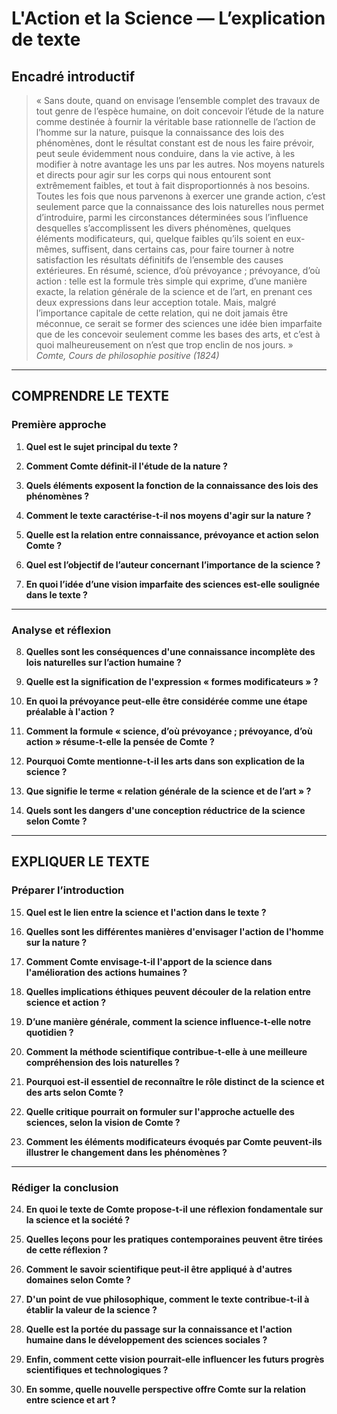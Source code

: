 # L'Action et la Science — L’explication de texte

## Encadré introductif
> « Sans doute, quand on envisage l’ensemble complet des travaux de tout genre de l’espèce humaine, on doit concevoir l’étude de la nature comme destinée à fournir la véritable base rationnelle de l’action de l’homme sur la nature, puisque la connaissance des lois des phénomènes, dont le résultat constant est de nous les faire prévoir, peut seule évidemment nous conduire, dans la vie active, à les modifier à notre avantage les uns par les autres. Nos moyens naturels et directs pour agir sur les corps qui nous entourent sont extrêmement faibles, et tout à fait disproportionnés à nos besoins. Toutes les fois que nous parvenons à exercer une grande action, c’est seulement parce que la connaissance des lois naturelles nous permet d’introduire, parmi les circonstances déterminées sous l’influence desquelles s’accomplissent les divers phénomènes, quelques éléments modificateurs, qui, quelque faibles qu’ils soient en eux-mêmes, suffisent, dans certains cas, pour faire tourner à notre satisfaction les résultats définitifs de l’ensemble des causes extérieures. En résumé, science, d’où prévoyance ; prévoyance, d’où action : telle est la formule très simple qui exprime, d’une manière exacte, la relation générale de la science et de l’art, en prenant ces deux expressions dans leur acception totale. Mais, malgré l’importance capitale de cette relation, qui ne doit jamais être méconnue, ce serait se former des sciences une idée bien imparfaite que de les concevoir seulement comme les bases des arts, et c’est à quoi malheureusement on n’est que trop enclin de nos jours. »  
> *Comte, Cours de philosophie positive (1824)*

---

## COMPRENDRE LE TEXTE

### Première approche

1. **Quel est le sujet principal du texte ?**

2. **Comment Comte définit-il l'étude de la nature ?**

3. **Quels éléments exposent la fonction de la connaissance des lois des phénomènes ?**

4. **Comment le texte caractérise-t-il nos moyens d'agir sur la nature ?**

5. **Quelle est la relation entre connaissance, prévoyance et action selon Comte ?**

6. **Quel est l’objectif de l’auteur concernant l’importance de la science ?**

7. **En quoi l’idée d’une vision imparfaite des sciences est-elle soulignée dans le texte ?**

---

### Analyse et réflexion

8. **Quelles sont les conséquences d'une connaissance incomplète des lois naturelles sur l’action humaine ?** 

9. **Quelle est la signification de l'expression « formes modificateurs » ?**

10. **En quoi la prévoyance peut-elle être considérée comme une étape préalable à l'action ?**

11. **Comment la formule « science, d’où prévoyance ; prévoyance, d’où action » résume-t-elle la pensée de Comte ?**

12. **Pourquoi Comte mentionne-t-il les arts dans son explication de la science ?**

13. **Que signifie le terme « relation générale de la science et de l’art » ?**

14. **Quels sont les dangers d'une conception réductrice de la science selon Comte ?**

---

## EXPLIQUER LE TEXTE

### Préparer l’introduction

15. **Quel est le lien entre la science et l'action dans le texte ?**

16. **Quelles sont les différentes manières d'envisager l'action de l'homme sur la nature ?**

17. **Comment Comte envisage-t-il l'apport de la science dans l'amélioration des actions humaines ?**

18. **Quelles implications éthiques peuvent découler de la relation entre science et action ?**

19. **D’une manière générale, comment la science influence-t-elle notre quotidien ?**

20. **Comment la méthode scientifique contribue-t-elle à une meilleure compréhension des lois naturelles ?**

21. **Pourquoi est-il essentiel de reconnaître le rôle distinct de la science et des arts selon Comte ?**

22. **Quelle critique pourrait on formuler sur l'approche actuelle des sciences, selon la vision de Comte ?**

23. **Comment les éléments modificateurs évoqués par Comte peuvent-ils illustrer le changement dans les phénomènes ?**

---

### Rédiger la conclusion

24. **En quoi le texte de Comte propose-t-il une réflexion fondamentale sur la science et la société ?**

25. **Quelles leçons pour les pratiques contemporaines peuvent être tirées de cette réflexion ?**

26. **Comment le savoir scientifique peut-il être appliqué à d'autres domaines selon Comte ?**

27. **D'un point de vue philosophique, comment le texte contribue-t-il à établir la valeur de la science ?**

28. **Quelle est la portée du passage sur la connaissance et l'action humaine dans le développement des sciences sociales ?**

29. **Enfin, comment cette vision pourrait-elle influencer les futurs progrès scientifiques et technologiques ?**

30. **En somme, quelle nouvelle perspective offre Comte sur la relation entre science et art ?**